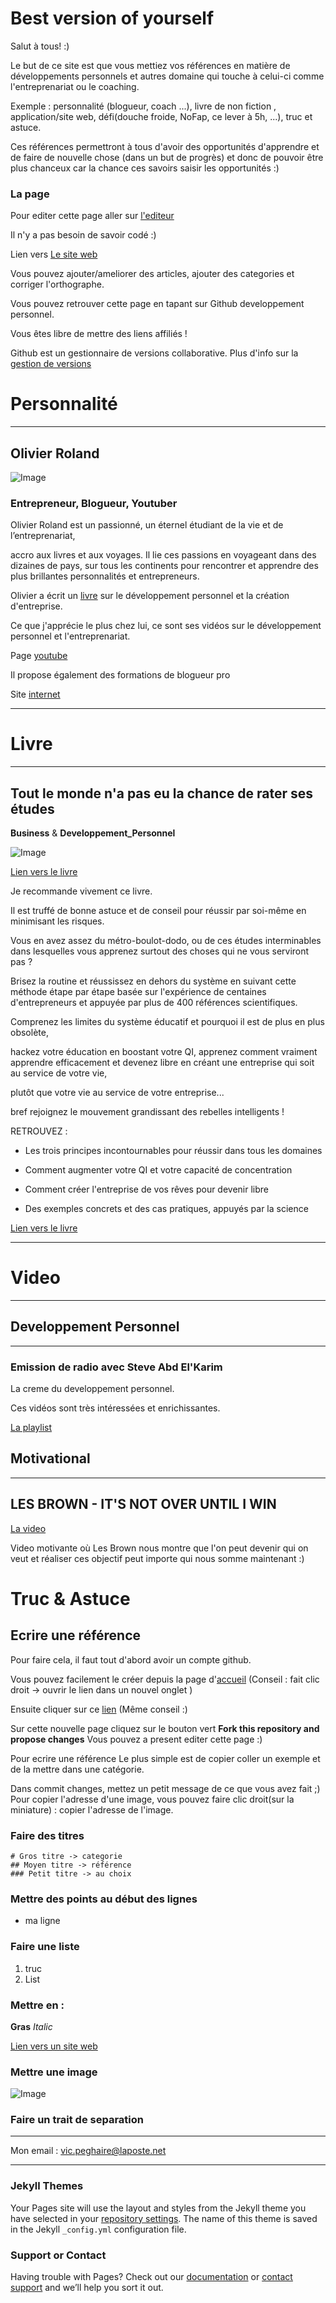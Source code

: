 # Best version of yourself

Salut à tous! :)

Le but de ce site est que vous mettiez vos références en matière de développements personnels 
et autres domaine qui touche à celui-ci comme l'entreprenariat ou le coaching.

Exemple  : personnalité (blogueur, coach ...), livre de non fiction , application/site web, défi(douche froide, NoFap, ce lever à 5h, ...), truc et astuce.

Ces références permettront à tous d'avoir des opportunités d'apprendre et de faire de nouvelle chose (dans un but de progrès) et donc de pouvoir être plus chanceux car la chance ces savoirs saisir les opportunités :)

### La page
Pour editer cette page aller sur [l'editeur](https://github.com/VictorAI/Developpement-Personnel/edit/master/README.md)

Il n'y a pas besoin de savoir codé :)

Lien vers [Le site web](https://victorai.github.io/Developpement-Personnel/)

Vous pouvez ajouter/ameliorer des articles, ajouter des categories et corriger l'orthographe.

Vous pouvez retrouver cette page en tapant sur Github  developpement personnel.

Vous êtes libre de mettre des liens affiliés !

Github est un gestionnaire de versions collaborative. Plus d'info sur la [gestion de versions](https://fr.wikipedia.org/wiki/Gestion_de_versions)




# Personnalité
***
## Olivier Roland
![Image](https://yt3.ggpht.com/-LVvr05ePGRk/AAAAAAAAAAI/AAAAAAAAAAA/yhDn7AyYmos/s100-c-k-no-mo-rj-c0xffffff/photo.jpg)
### Entrepreneur, Blogueur, Youtuber
Olivier Roland est un passionné, un éternel étudiant de la vie et de l’entreprenariat, 

accro aux livres et aux voyages. Il lie ces passions en voyageant dans des dizaines de pays, sur tous les continents pour rencontrer et apprendre des plus brillantes personnalités et entrepreneurs.

Olivier a écrit un [livre](https://www.amazon.fr/Tout-monde-chance-rater-%C3%A9tudes/dp/B01EW8YO2A/ref=sr_1_1?ie=UTF8&qid=1494870768&sr=8-1&keywords=olivier+roland) sur le développement personnel et la création d'entreprise.


Ce que j'apprécie le plus chez lui, ce sont ses vidéos sur le développement personnel et l'entreprenariat.

Page [youtube](https://www.youtube.com/user/DesLivresPourChanger)

Il propose également des formations de blogueur pro

Site [internet](http://www.olivier-roland.fr/)

***

# Livre
***
## Tout le monde n'a pas eu la chance de rater ses études
__Business__ & __Developpement_Personnel__

![Image](https://images-eu.ssl-images-amazon.com/images/I/51cC-CinJHL._AC_AC_SR98,95_.jpg)

[Lien vers le livre](https://www.amazon.fr/Tout-monde-chance-rater-%C3%A9tudes/dp/B01EW8YO2A)

Je recommande vivement ce livre.

Il est truffé de bonne astuce et de conseil pour réussir par soi-même en minimisant les risques.

Vous en avez assez du métro-boulot-dodo, ou de ces études interminables dans lesquelles vous apprenez surtout des choses qui ne vous serviront pas ? 

Brisez la routine et réussissez en dehors du système en suivant cette méthode étape par étape basée sur l'expérience de centaines d'entrepreneurs et appuyée par plus de 400 références scientifiques.

Comprenez les limites du système éducatif et pourquoi il est de plus en plus obsolète,

hackez votre éducation en boostant votre QI, apprenez comment vraiment apprendre efficacement et devenez libre en créant une entreprise qui soit au service de votre vie, 

plutôt que votre vie au service de votre entreprise... 

bref rejoignez le mouvement grandissant des rebelles intelligents !


RETROUVEZ :

- Les trois principes incontournables pour réussir dans tous les domaines

- Comment augmenter votre QI et votre capacité de concentration

- Comment créer l'entreprise de vos rêves pour devenir libre

- Des exemples concrets et des cas pratiques, appuyés par la science

[Lien vers le livre](https://www.amazon.fr/Tout-monde-chance-rater-%C3%A9tudes/dp/B01EW8YO2A)

***

# Video
***

## Developpement Personnel 
***
### Emission de radio avec Steve Abd El'Karim
La creme du developpement personnel.

Ces vidéos sont très intéressées et enrichissantes.

[La playlist](https://www.youtube.com/playlist?list=PLXqSj3N-bJTiDonxwlRtSdpFNi5jXtjQ6)


## Motivational
***
## LES BROWN - IT'S NOT OVER UNTIL I WIN
[La video](https://www.youtube.com/watch?v=lJ1ifOdr28U)

Video motivante où Les Brown nous montre que l'on peut devenir qui on veut et réaliser ces objectif peut importe qui nous somme maintenant :)
# Truc & Astuce
## Ecrire une référence 
Pour faire cela, il faut tout d'abord avoir un compte github.

Vous pouvez facilement le créer depuis la page d'[accueil](https://github.com/) (Conseil : fait clic droit -> ouvrir le lien dans un nouvel onglet )

Ensuite cliquer sur ce [lien](https://github.com/VictorPeghaire/Developpement-Personnel/edit/master/README.md) (Même conseil :)

Sur cette nouvelle page cliquez sur le bouton vert **Fork this repository and propose changes**
Vous pouvez a present editer cette page :)

Pour ecrire une référence
Le plus simple est de copier coller un exemple et de la mettre dans une catégorie.

Dans commit changes, mettez un petit message de ce que vous avez fait ;)
Pour copier l'adresse d'une image, vous pouvez faire clic droit(sur la miniature) : copier l'adresse de l'image.

### Faire des titres
``` 
# Gros titre -> categorie
## Moyen titre -> référence
### Petit titre -> au choix
```

### Mettre des points au début des lignes

- ma ligne

### Faire une liste 

1. truc
2. List

### Mettre en :

**Gras**
_Italic_

[Lien vers un site web](lien)

### Mettre une image
![Image](lien)

### Faire un trait de separation
***

Mon email : vic.peghaire@laposte.net

***

### Jekyll Themes

Your Pages site will use the layout and styles from the Jekyll theme you have selected in your [repository settings](https://github.com/VictorPeghaire/D-veloppement-Personnel/settings). The name of this theme is saved in the Jekyll `_config.yml` configuration file.

### Support or Contact
Having trouble with Pages? Check out our [documentation](https://help.github.com/categories/github-pages-basics/) or [contact support](https://github.com/contact) and we’ll help you sort it out.
